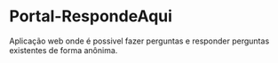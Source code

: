 # Portal-RespondeAqui
Aplicação web onde é possivel fazer perguntas e responder perguntas existentes de forma anônima. 
